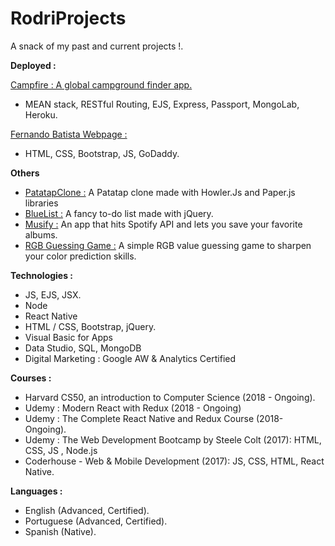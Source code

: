 # RodriProjects

A snack of my past and current projects !.

**Deployed :**

[Campfire : A global campground finder app.](https://protected-bayou-93766.herokuapp.com)
- MEAN stack, RESTful Routing, EJS, Express, Passport, MongoLab, Heroku.

[Fernando Batista Webpage :](http://www.fernandoarielbatista.com)
- HTML, CSS, Bootstrap, JS, GoDaddy.

**Others**
- [PatatapClone :](http://htmlpreview.github.io/?https://github.com/ropaillet/RodriProjects/blob/master/Web/Web%20Projects/PatatapClone/patap.html) A Patatap clone made with Howler.Js and Paper.js libraries
- [BlueList :](http://htmlpreview.github.io/?https://github.com/ropaillet/RodriProjects/blob/master/Web/Web%20Projects/BlueList/todo.html) A fancy to-do list made with jQuery.
- [Musify :](http://htmlpreview.github.io/?https://github.com/ropaillet/RodriProjects/blob/master/Web/Web%20Projects/SpotiClone/spoticlone.html) An app that hits Spotify API and lets you save your favorite albums.
- [RGB Guessing Game :](http://htmlpreview.github.io/?https://github.com/ropaillet/RodriProjects/blob/master/Web/Web%20Projects/RGB%20GAME/rgbgame.html) A simple RGB value guessing game to sharpen your color prediction skills.

**Technologies :**
- JS, EJS, JSX.
- Node
- React Native
- HTML / CSS, Bootstrap, jQuery.
- Visual Basic for Apps
- Data Studio, SQL, MongoDB
- Digital Marketing : Google AW & Analytics Certified

**Courses :**
- Harvard CS50, an introduction to Computer Science (2018 - Ongoing).
- Udemy : Modern React with Redux (2018 - Ongoing)
- Udemy : The Complete React Native and Redux Course (2018- Ongoing).
- Udemy : The Web Development Bootcamp by Steele Colt (2017): HTML, CSS, JS , Node.js
- Coderhouse - Web & Mobile Development (2017): JS, CSS, HTML, React Native.

**Languages :**
- English (Advanced, Certified).
- Portuguese (Advanced, Certified).
- Spanish (Native).
